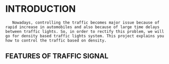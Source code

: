 # INTRODUCTION

       Nowadays, controlling the traffic becomes major issue because of rapid increase in automobiles and also because of large time delays between traffic lights. So, in order to rectify this problem, we will go for density based traffic lights system. This project explains you how to control the traffic based on density.
 ## FEATURES OF TRAFFIC SIGNAL 
